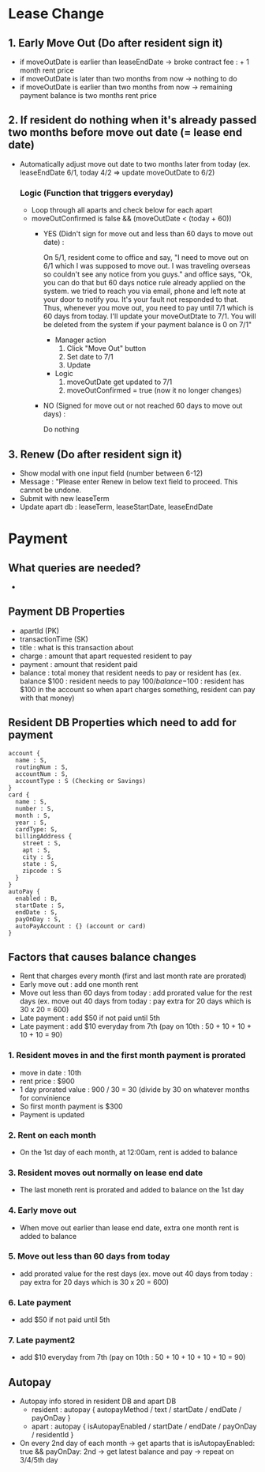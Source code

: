 # Lease Change

## 1. Early Move Out (Do after resident sign it)
- if moveOutDate is earlier than leaseEndDate
  -> broke contract fee : + 1 month rent price
- if moveOutDate is later than two months from now
  -> nothing to do
- if moveOutDate is earlier than two months from now
  -> remaining payment balance is two months rent price


## 2. If resident do nothing when it's already passed two months before move out date (= lease end date)
- Automatically adjust move out date to two months later from today
  (ex. leaseEndDate 6/1, today 4/2 => update moveOutDate to 6/2)

  ### Logic (Function that triggers everyday)
  - Loop through all aparts and check below for each apart
  - moveOutConfirmed is false && (moveOutDate < (today + 60))
      - YES (Didn't sign for move out and less than 60 days to move out date) : 

          On 5/1, resident come to office and say, 
          "I need to move out on 6/1 which I was supposed to move out.
          I was traveling overseas so couldn't see any notice from you guys."
          and office says,
          "Ok, you can do that but 60 days notice rule already applied
          on the system. we tried to reach you via email, phone 
          and left note at your door to notify you.
          It's your fault not responded to that.
          Thus, whenever you move out, you need to pay until 7/1 
          which is 60 days from today.
          I'll update your moveOutDtate to 7/1.
          You will be deleted from the system if your payment balance is 0 on 7/1"

        - Manager action
          1. Click "Move Out" button
          2. Set date to 7/1
          3. Update
        - Logic
          1. moveOutDate get updated to 7/1
          2. moveOutConfirmed = true (now it no longer changes)
      
      - NO (Signed for move out or not reached 60 days to move out days) : 
      
        Do nothing

## 3. Renew (Do after resident sign it)
- Show modal with one input field (number between 6-12)
- Message : "Please enter Renew in below text field to proceed.
This cannot be undone.
- Submit with new leaseTerm
- Update apart db : leaseTerm, leaseStartDate, leaseEndDate


# Payment
## What queries are needed?
- 

## Payment DB Properties
- apartId (PK)
- transactionTime (SK)
- title : what is this transaction about
- charge : amount that apart requested resident to pay
- payment : amount that resident paid
- balance : total money that resident needs to pay or resident has
  (ex. balance $100 : resident needs to pay $100 / balance -$100 : resident has $100 in the account so when apart charges something, resident can pay with that money)

## Resident DB Properties which need to add for payment
```
account {
  name : S,
  routingNum : S,
  accountNum : S,
  accountType : S (Checking or Savings)
}
card { 
  name : S,
  number : S,
  month : S,
  year : S,
  cardType: S,
  billingAddress {
    street : S,
    apt : S,
    city : S,
    state : S,
    zipcode : S
  }
}
autoPay {
  enabled : B,
  startDate : S,
  endDate : S,
  payOnDay : S,
  autoPayAccount : {} (account or card)
}
```

## Factors that causes balance changes
- Rent that charges every month (first and last month rate are prorated)
- Early move out : add one month rent
- Move out less than 60 days from today : add prorated value for the rest days (ex. move out 40 days from today : pay extra for 20 days which is 30 x 20 = 600)
- Late payment : add $50 if not paid until 5th
- Late payment : add $10 everyday from 7th (pay on 10th : 50 + 10 + 10 + 10 + 10 = 90)

### 1. Resident moves in and the first month payment is prorated
- move in date : 10th
- rent price : $900
- 1 day prorated value : 900 / 30 = 30 (divide by 30 on whatever months for convinience
- So first month payment is $300
- Payment is updated 

### 2. Rent on each month
- On the 1st day of each month, at 12:00am, rent is added to balance

### 3. Resident moves out normally on lease end date
- The last moneth rent is prorated and added to balance on the 1st day

### 4. Early move out
- When move out earlier than lease end date, extra one month rent is added to balance

### 5. Move out less than 60 days from today
- add prorated value for the rest days (ex. move out 40 days from today : pay extra for 20 days which is 30 x 20 = 600)

### 6. Late payment
- add $50 if not paid until 5th

### 7. Late payment2
- add $10 everyday from 7th (pay on 10th : 50 + 10 + 10 + 10 + 10 = 90)


## Autopay
- Autopay info stored in resident DB and apart DB
  - resident : autopay { autopayMethod / text / startDate / endDate / payOnDay }
  - apart : autopay { isAutopayEnabled / startDate / endDate / payOnDay / residentId }
- On every 2nd day of each month
  -> get aparts that is isAutopayEnabled: true && payOnDay: 2nd
  -> get latest balance and pay
  -> repeat on 3/4/5th day